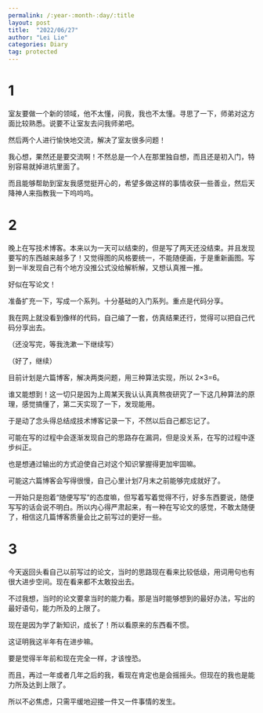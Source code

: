 ```yaml
---
permalink: /:year-:month-:day/:title
layout: post
title:  "2022/06/27"
author: "Lei Lie"
categories: Diary
tag: protected
---
```


# 1

室友要做一个新的领域，他不太懂，问我，我也不太懂。寻思了一下，师弟对这方面比较熟悉。说要不让室友去问我师弟吧。

然后两个人进行愉快地交流，解决了室友很多问题！

我心想，果然还是要交流啊！不然总是一个人在那里独自想，而且还是初入门，特别容易就掉进坑里面了。

而且能够帮助到室友我感觉挺开心的，希望多做这样的事情收获一些善业，然后天降神人来指教我一下呜呜呜。

# 2

晚上在写技术博客。本来以为一天可以结束的，但是写了两天还没结束。并且发现要写的东西越来越多了！又觉得图的风格要统一，不能随便画，于是重新画图。写到一半发现自己有个地方没推公式没给解析解，又想认真推一推。

好似在写论文！

准备扩充一下，写成一个系列。十分基础的入门系列。重点是代码分享。

我在网上就没看到像样的代码，自己编了一套，仿真结果还行，觉得可以把自己代码分享出去。

（还没写完，等我洗漱一下继续写）

（好了，继续）

目前计划是六篇博客，解决两类问题，用三种算法实现，所以 2×3=6。

谁又能想到！这一切只是因为上周某天我认认真真熬夜研究了一下这几种算法的原理，感觉搞懂了，第二天实现了一下，发现能用。

于是动了念头得总结成技术博客记录一下，不然以后自己都忘记了。

可能在写的过程中会逐渐发现自己的思路存在漏洞，但是没关系，在写的过程中逐步纠正。

也是想通过输出的方式迫使自己对这个知识掌握得更加牢固嘛。

可能这六篇博客会写得很慢，自己心里计划7月末之前能够完成就好了。

一开始只是抱着“随便写写”的态度嘛，但写着写着觉得不行，好多东西要说，随便写写的话会说不明白。所以内心得严肃起来，有一种在写论文的感觉，不敢太随便了，相信这几篇博客质量会比之前写过的更好一些。

# 3

今天返回头看自己以前写过的论文，当时的思路现在看来比较低级，用词用句也有很大进步空间。现在看来都不太敢投出去。

不过我想，当时的论文要拿当时的能力看。那是当时能够想到的最好办法，写出的最好语句，能力所及的上限了。

现在是因为学了新知识，成长了！所以看原来的东西看不惯。

这证明我这半年有在进步嘛。

要是觉得半年前和现在完全一样，才该惶恐。

而且，再过一年或者几年之后的我，看现在肯定也是会摇摇头。但现在的我也是能力所及达到上限了。

所以不必焦虑，只需平缓地迎接一件又一件事情的发生。
